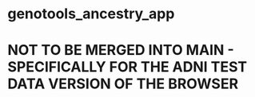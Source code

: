 # genotools_ancestry_app

# NOT TO BE MERGED INTO MAIN - SPECIFICALLY FOR THE ADNI TEST DATA VERSION OF THE BROWSER
